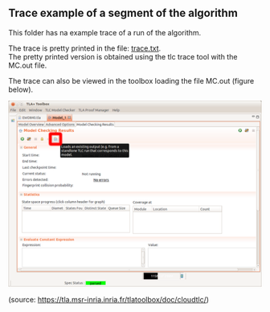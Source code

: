 ## Trace example of a segment of the algorithm

This folder has na example trace of a run of the algorithm.

The trace is pretty printed in the file: [trace.txt](trace.txt). <br>
The pretty printed version is obtained using the tlc trace tool with the MC.out file.

The trace can also be viewed in the toolbox loading the file MC.out (figure below).

![](toolbox.png)

(source: https://tla.msr-inria.inria.fr/tlatoolbox/doc/cloudtlc/)
